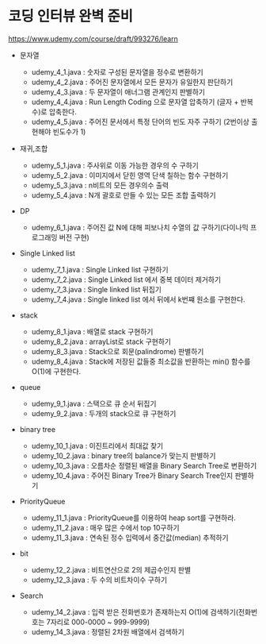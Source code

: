 
# 코딩 인터뷰 완벽 준비
https://www.udemy.com/course/draft/993276/learn   

- 문자열
    - udemy_4_1.java : 숫자로 구성된 문자열을 정수로 변환하기
    - udemy_4_2.java : 주어진 문자열에서 모든 문자가 유일한지 판단하기
    - udemy_4_3.java : 두 문자열이 애너그램 관계인지 판별하기
    - udemy_4_4.java : Run Length Coding 으로 문자열 압축하기 (글자 + 반복수)로 압축한다.
    - udemy_4_5.java : 주어진 문서에서 특정 단어의 빈도 자주 구하기 (2번이상 출현해야 빈도수가 1)

- 재귀,조합
    - udemy_5_1.java : 주사위로 이동 가능한 경우의 수 구하기
    - udemy_5_2.java : 이미지에서 닫힌 영역 단색 칠하는 함수 구현하기
    - udemy_5_3.java : n비트의 모든 경우의수 출력
    - udemy_5_4.java : N개 괄호로 만들 수 있는 모든 조합 출력하기

- DP
    - udemy_6_1.java : 주어진 값 N에 대해 피보나치 수열의 값 구하기(다이나믹 프로그래밍 버전 구현)

- Single Linked list
    - udemy_7_1.java : Single Linked list 구현하기
    - udemy_7_2.java : Single Linked list 에서 중복 데이터 제거하기
    - udemy_7_3.java : Single linked list 뒤집기
    - udemy_7_4.java : Single linked list 에서 뒤에서 k번쨰 원소를 구현한다.

- stack
    - udemy_8_1.java : 배열로 stack 구현하기
    - udemy_8_2.java : arrayList로 stack 구현하기
    - udemy_8_3.java : Stack으로 회문(palindrome) 판별하기
    - udemy_8_4.java : Stack에 저장된 값들중 최소값을 반환하는 min() 함수를 O(1)에 구현한다.

- queue
    - udemy_9_1.java : 스택으로 큐 순서 뒤집기
    - udemy_9_2.java : 두개의 stack으로 큐 구현하기

- binary tree
    - udemy_10_1.java : 이진트리에서 최대값 찾기
    - udemy_10_2.java : binary tree의 balance가 맞는지 판별하기
    - udemy_10_3.java : 오름차순 정렬된 배열을 Binary Search Tree로 변환하기
    - udemy_10_4.java : 주어진 Binary Tree가 Binary Search Tree인지 판별하기

- PriorityQueue
    - udemy_11_1.java : PriorityQueue를 이용하여 heap sort를 구현하라.
    - udemy_11_2.java : 매우 많은 수에서 top 10구하기
    - udemy_11_3.java : 연속된 정수 입력에서 중간값(median) 추적하기

- bit
    - udemy_12_2.java : 비트연산으로 2의 제곱수인지 판별
    - udemy_12_3.java : 두 수의 비트차이수 구하기

- Search
    - udemy_14_2.java : 입력 받은 전화번호가 존재하는지 O(1)에 검색하기(전화번호는 7자리로 000-0000 ~ 999-9999)
    - udemy_14_3.java : 정렬된 2차원 배열에서 검색하기